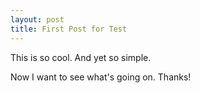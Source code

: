```yaml
---
layout: post
title: First Post for Test
---
```


This is so cool.
And yet so simple.

Now I want to see what's going on.
Thanks!
